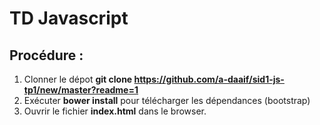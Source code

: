 # TD Javascript
## Procédure :
1. Clonner le dépot **git clone https://github.com/a-daaif/sid1-js-tp1/new/master?readme=1**
2. Exécuter **bower install** pour télécharger les dépendances (bootstrap)
3. Ouvrir le fichier **index.html** dans le browser.
